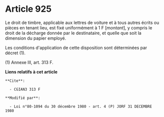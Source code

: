 # Article 925

Le droit de timbre, applicable aux lettres de voiture et à tous autres écrits ou pièces en tenant lieu, est fixé uniformément
à 1 F [*montant*], y compris le droit de la décharge donnée par le destinataire, et quelle que soit la dimension du papier
employé.

Les conditions d'application de cette disposition sont déterminées par décret (1).

(1) Annexe III, art. 313 F.

**Liens relatifs à cet article**

	**Cite**:

	  - CGIAN3 313 F

	**Modifié par**:

	  - Loi n°80-1094 du 30 décembre 1980 - art. 4 (P) JORF 31 DECEMBRE 1980

